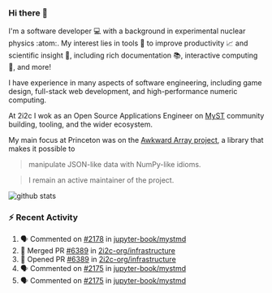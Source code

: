 ### Hi there 👋 

I'm a software developer 💻 with a background in experimental nuclear physics :atom:. My interest lies in tools :wrench: to improve productivity :chart_with_upwards_trend: and scientific insight :telescope:, including rich documentation 📚, interactive computing 🧮, and more! 

I have experience in many aspects of software engineering, including game design, full-stack web development, and high-performance numeric computing. 

At 2i2c I wok as an Open Source Applications Engineer on [MyST](https://github.com/jupyter-book/mystmd) community building, tooling, and the wider ecosystem. 

My main focus at Princeton was on the [Awkward Array project](awkward-array.org/), a library that makes it possible to 
> manipulate JSON-like data with NumPy-like idioms.

> I remain an active maintainer of the project. 

![github stats](https://github-readme-stats.vercel.app/api?username=agoose77&show_icons=true&hide_rank=true&hide_title=true&bg_color=30,e76445,904e95&text_color=efe3ec&icon_color=efe3ec)
<!--
**agoose77/agoose77** is a ✨ _special_ ✨ repository because its `README.md` (this file) appears on your GitHub profile.

Here are some ideas to get you started:

- 🔭 I’m currently working on ...
- 🌱 I’m currently learning ...
- 👯 I’m looking to collaborate on ...
- 🤔 I’m looking for help with ...
- 💬 Ask me about ...
- 📫 How to reach me: ...
- 😄 Pronouns: ...
- ⚡ Fun fact: ...
-->

### :zap: Recent Activity

<!--START_SECTION:activity-->
1. 🗣 Commented on [#2178](https://github.com/jupyter-book/mystmd/pull/2178#issuecomment-3089901126) in [jupyter-book/mystmd](https://github.com/jupyter-book/mystmd)
2. 🎉 Merged PR [#6389](https://github.com/2i2c-org/infrastructure/pull/6389) in [2i2c-org/infrastructure](https://github.com/2i2c-org/infrastructure)
3. 💪 Opened PR [#6389](https://github.com/2i2c-org/infrastructure/pull/6389) in [2i2c-org/infrastructure](https://github.com/2i2c-org/infrastructure)
4. 🗣 Commented on [#2175](https://github.com/jupyter-book/mystmd/pull/2175#issuecomment-3077556532) in [jupyter-book/mystmd](https://github.com/jupyter-book/mystmd)
5. 🗣 Commented on [#2175](https://github.com/jupyter-book/mystmd/pull/2175#issuecomment-3077520800) in [jupyter-book/mystmd](https://github.com/jupyter-book/mystmd)
<!--END_SECTION:activity-->
